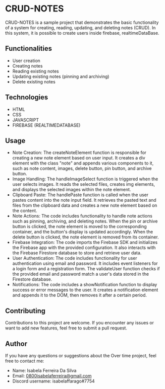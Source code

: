 # CRUD-NOTES
CRUD-NOTES is a sample project that demonstrates the basic functionality of a system for creating, reading, updating, and deleting notes (CRUD). In this system, it is possible to create users inside firebase, realtimeDataBase.

## Functionalities
- User creation
- Creating notes
- Reading existing notes
- Updating existing notes (pinning and archiving)
- Delete existing notes

## Technologies 
- HTML
- CSS
- JAVASCRIPT
- FIREBASE (REALTIMEDATABASE)

## Usage
- Note Creation: The createNoteElement function is responsible for creating a new note element based on user input. It creates a div element with the class "note" and appends various components to it, such as note content, images, delete button, pin button, and archive button.
- Image Handling: The handleImageSelect function is triggered when the user selects images. It reads the selected files, creates img elements, and displays the selected images within the note element.
- Clipboard Paste: The handlePaste function is called when the user pastes content into the note input field. It retrieves the pasted text and files from the clipboard data and creates a new note element based on the content.
- Note Actions: The code includes functionality to handle note actions such as pinning, archiving, and deleting notes. When the pin or archive button is clicked, the note element is moved to the corresponding container, and the button's display is updated accordingly. When the delete button is clicked, the note element is removed from its container.
- Firebase Integration: The code imports the Firebase SDK and initializes the Firebase app with the provided configuration. It also interacts with the Firebase Firestore database to store and retrieve user data.
- User Authentication: The code includes functionality for user authentication using email and password. It includes event listeners for a login form and a registration form. The validateUser function checks if the provided email and password match a user's data stored in the Firestore database.
- Notifications: The code includes a showNotification function to display success or error messages to the user. It creates a notification element and appends it to the DOM, then removes it after a certain period.

## Contributing
Contributions to this project are welcome. If you encounter any issues or want to add new features, feel free to submit a pull request.

## Author
If you have any questions or suggestions about the Over time project, feel free to contact me:
- Name: Isabela Ferreira Da Silva
- Email: [0800isabelaferreira@gmail.com](mailto:0800isabelaferreira@gmail.com)
- Discord username: isabelaffarago#7754
